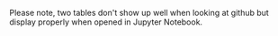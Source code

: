 
Please note, two tables don't show up well when looking at github but display properly when opened in Jupyter Notebook. 
